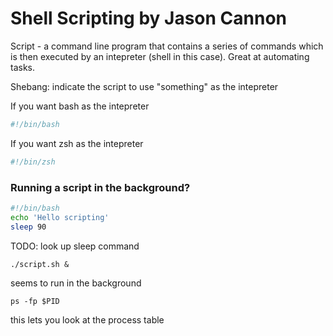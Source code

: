 # Shell Scripting by Jason Cannon

Script - a command line program that contains a series of commands which is then executed by an intepreter (shell in this case). Great at automating tasks.

Shebang: indicate the script to use "something" as the intepreter

If you want bash as the intepreter

```sh
#!/bin/bash
```

If you want zsh as the intepreter

```sh
#!/bin/zsh
```

### Running a script in the background?

```sh
#!/bin/bash
echo 'Hello scripting'
sleep 90
```

TODO: look up sleep command

```
./script.sh &
```

seems to run in the background

```
ps -fp $PID
```

this lets you look at the process table
